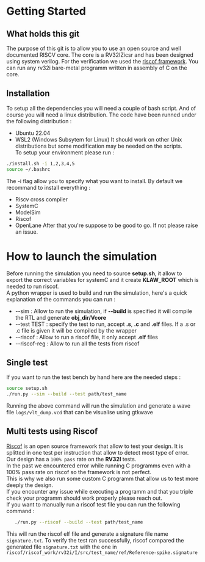 # Getting Started

## What holds this git
The purpose of this git is to allow you to use an open source and well documented RISCV core.
The core is a RV32IZicsr and has been designed using system verilog.
For the verification we used the [riscof framework](https://github.com/riscv-software-src/riscof/).
You can run any rv32i bare-metal programm written in assembly of C on the core.

## Installation

To setup all the dependencies you will need a couple of bash script. And of course you will need a linux distribution. The code have been runned under the following distribution :
* Ubuntu 22.04
* WSL2 (Windows Subsytem for Linux)
It should work on other Unix distributions but some modification may be needed on the scripts.\
To setup your environment please run :
```bash
./install.sh -i 1,2,3,4,5
source ~/.bashrc
```
The -i flag allow you to specify what you want to install. By default we recommand to install everything :
* Riscv cross compiler
* SystemC
* ModelSim
* Riscof
* OpenLane
After that you're suppose to be good to go. If not please raise an issue.

# How to launch the simulation

Before running the simulation you need to source **setup.sh**, it allow to export the correct variables for systemC and it create **KLAW_ROOT** which is needed to run riscof.\
A python wrapper is used to build and run the simulation, here's a quick explanation of the commands you can run :
* --sim : Allow to run the simulation, if **--build** is specified it will compile the RTL and generate **obj_dir/Vcore**
* --test TEST : specify the test to run, accept **.s**, **.c** and **.elf** files. If a .s or .c file is given it will be compiled by the wrapper
* --riscof : Allow to run a riscof file, it only accept **.elf** files
* --riscof-reg : Allow to run all the tests from riscof

## Single test

If you want to run the test bench by hand here are the needed steps :
```bash
source setup.sh
./run.py --sim --build --test path/test_name
```

Running the above command will run the simulation and generate a wave file ``logs/vlt_dump.vcd`` that can be visualise using gtkwave

## Multi tests using Riscof


[Riscof](https://github.com/riscv-software-src/riscof) is an open source framework that allow to test your design. It is splitted in one test per instruction that allow to detect most type of error.\
Our design has a ``100% pass`` rate on the **RV32I** tests.\
In the past we encountered error while running C programms even with a 100% pass rate on riscof so the framework is not perfect.\
This is why we also run some custom C programm that allow us to test more deeply the design.\
If you encounter any issue while executing a programm and that you triple check your programm should work properly please reach out.\
If you want to manually run a riscof test file you can run the following command :

```bash
   ./run.py --riscof --build --test path/test_name
```

This will run the riscof elf file and generate a signature file name `signature.txt`.
To verify the test ran successfully, riscof compared the generated file `signature.txt` with the one in `riscof/riscof_work/rv32i/I/src/test_name/ref/Reference-spike.signature`
